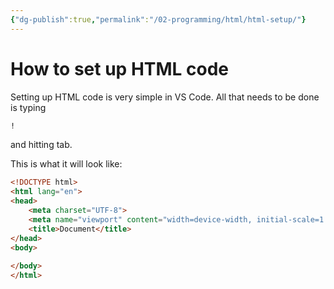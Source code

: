 ```yaml
---
{"dg-publish":true,"permalink":"/02-programming/html/html-setup/"}
---
```


# How to set up HTML code

Setting up HTML code is very simple in VS Code. All that needs to be done is typing
```html
!
```
and hitting tab.

This is what it will look like:
```html
<!DOCTYPE html>
<html lang="en">
<head>
    <meta charset="UTF-8">
    <meta name="viewport" content="width=device-width, initial-scale=1.0">
    <title>Document</title>
</head>
<body>
	
</body>
</html>
```